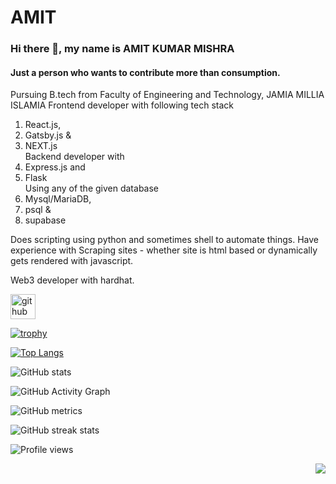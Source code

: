 # AMIT 
### Hi there 👋, my name is AMIT KUMAR MISHRA

#### Just a person who wants to contribute more than consumption.

Pursuing B.tech from Faculty of Engineering and Technology, JAMIA MILLIA ISLAMIA
Frontend developer with following tech stack 
1. React.js, 
2. Gatsby.js & 
3. NEXT.js  
Backend developer with 
1. Express.js and 
2. Flask  
Using any of the given database
1. Mysql/MariaDB, 
2. psql & 
3. supabase  

Does scripting using python and sometimes shell to automate things.
Have experience with Scraping sites - whether site is html based or dynamically gets rendered with javascript.

Web3 developer with hardhat.  

[<img src='https://cdn.jsdelivr.net/npm/simple-icons@3.0.1/icons/github.svg' alt='github' height='40'>](https://github.com/amit0617)  

[![trophy](https://github-profile-trophy.vercel.app/?username=amit0617)](https://github.com/ryo-ma/github-profile-trophy)

[![Top Langs](https://github-readme-stats.vercel.app/api/top-langs/?username=amit0617)](https://github.com/anuraghazra/github-readme-stats)

![GitHub stats](https://github-readme-stats.vercel.app/api?username=amit0617&show_icons=true&count_private=true)  

![GitHub Activity Graph](https://activity-graph.herokuapp.com/graph?username=amit0617)  

![GitHub metrics](https://metrics.lecoq.io/amit0617)  

![GitHub streak stats](https://github-readme-streak-stats.herokuapp.com/?user=amit0617)  

![Profile views](https://gpvc.arturio.dev/amit0617)  
<p align="right"><img src="https://komarev.com/ghpvc/?username=amit0617&style=flat&color=blue"></p>
